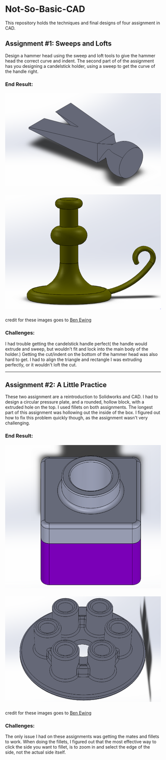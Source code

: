 # Not-So-Basic-CAD

This repository holds the techniques and final designs of four assignment in CAD.

## Assignment #1: Sweeps and Lofts

Design a hammer head using the sweep and loft tools to give the hammer head the correct curve and indent. The second part of 
of the assignment has you designing a candelstick holder, using a sweep to get the curve of the handle right.

### End Result: 
##### ![lofts](https://github.com/bewing09/NotSoBasicCad/blob/master/media/lofts.PNG)
##### ![sweeps](https://github.com/bewing09/NotSoBasicCad/blob/master/media/sweeps.PNG)
credit for these images goes to [Ben Ewing](https://github.com/bewing09/NotSoBasicCad)

### Challenges:
I had trouble getting the candelstick handle perfect( the handle would extrude and sweep, but wouldn't fit and lock into the main body of the holder.) Getting the cut/indent on the bottom of the hammer head was also hard to get. I had to align the triangle and rectangle I was extruding perfectly, or it wouldn't loft the cut.

---------------------------------------------------------------------------

## Assignment #2: A Little Practice

These two assignment are a reintroduction to Solidworks and CAD. I had to design a circular pressure plate, and a rounded, hollow block, with a extruded hole on the top. I used fillets on both assignments. The longest part of this assignment was hollowing out the inside of the box. I figured out how to fix this problem quickly though, as the assignment wasn't very challenging. 

### End Result: 
##### ![lego](https://github.com/bewing09/NotSoBasicCad/blob/master/media/lego.PNG)
##### ![Alittlepractice](https://github.com/bewing09/NotSoBasicCad/blob/master/media/ALittlePractice.PNG)
credit for these images goes to [Ben Ewing](https://github.com/bewing09/NotSoBasicCad)

### Challenges:
The only issue I had on these assignments was getting the mates and fillets to work. When doing the fillets, I figured out that the most effective way to click the side you want to fillet, is to zoom in and select the edge of the side, not the actual side itself.

